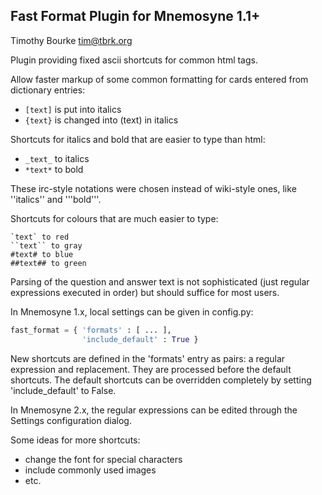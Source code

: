 Fast Format Plugin for Mnemosyne 1.1+
-------------------------------------
Timothy Bourke <tim@tbrk.org>

Plugin providing fixed ascii shortcuts for common html tags.

Allow faster markup of some common formatting for cards entered from
dictionary entries:
* `[text]` is put into italics
* `{text}` is changed into (text) in italics

Shortcuts for italics and bold that are easier to type than html:
* `_text_` to italics
* `*text*` to bold

These irc-style notations were chosen instead of wiki-style ones, like
''italics'' and '''bold'''.

Shortcuts for colours that are much easier to type:
```
`text` to red
``text`` to gray
#text# to blue
##text## to green
```

Parsing of the question and answer text is not sophisticated (just regular
expressions executed in order) but should suffice for most users.

In Mnemosyne 1.x, local settings can be given in config.py:
```python
fast_format = { 'formats' : [ ... ],
                'include_default' : True }
```

New shortcuts are defined in the 'formats' entry as pairs: a regular
expression and replacement. They are processed before the default
shortcuts. The default shortcuts can be overridden completely by setting
'include_default' to False.

In Mnemosyne 2.x, the regular expressions can be edited through the Settings
configuration dialog.

Some ideas for more shortcuts:
  * change the font for special characters
  * include commonly used images
  * etc.

